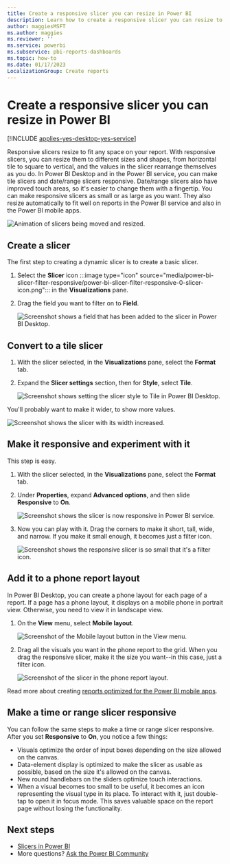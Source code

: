 ```yaml
---
title: Create a responsive slicer you can resize in Power BI
description: Learn how to create a responsive slicer you can resize to fit your report.
author: maggiesMSFT
ms.author: maggies
ms.reviewer: ''
ms.service: powerbi
ms.subservice: pbi-reports-dashboards
ms.topic: how-to
ms.date: 01/17/2023
LocalizationGroup: Create reports
---
```

# Create a responsive slicer you can resize in Power BI

[!INCLUDE [applies-yes-desktop-yes-service](../includes/applies-yes-desktop-yes-service.md)]

Responsive slicers resize to fit any space on your report. With responsive slicers, you can resize them to different sizes and shapes, from horizontal tile to square to vertical, and the values in the slicer rearrange themselves as you do. In Power BI Desktop and in the Power BI service, you can make tile slicers and date/range slicers responsive. Date/range slicers also have improved touch areas, so it's easier to change them with a fingertip. You can make responsive slicers as small or as large as you want. They also resize automatically to fit well on reports in the Power BI service and also in the Power BI mobile apps.

![Animation of slicers being moved and resized.](media/power-bi-slicer-filter-responsive/power-bi-slicer-filter-responsive-0-slicer.gif)

## Create a slicer

The first step to creating a dynamic slicer is to create a basic slicer.

1. Select the **Slicer** icon :::image type="icon" source="media/power-bi-slicer-filter-responsive/power-bi-slicer-filter-responsive-0-slicer-icon.png"::: in the **Visualizations** pane.
2. Drag the field you want to filter on to **Field**.

    ![Screenshot shows a field that has been added to the slicer in Power BI Desktop.](media/power-bi-slicer-filter-responsive/power-bi-slicer-filter-responsive-1-create.png)

## Convert to a tile slicer

1. With the slicer selected, in the **Visualizations** pane, select the **Format** tab.

2. Expand the **Slicer settings** section, then for **Style**, select **Tile**.

    ![Screenshot shows setting the slicer style to Tile in Power BI Desktop.](media/power-bi-slicer-filter-responsive/power-bi-slicer-filter-responsive-tile.png)

You'll probably want to make it wider, to show more values.

![Screenshot shows the slicer with its width increased.](media/power-bi-slicer-filter-responsive/power-bi-slicer-filter-responsive-3-wider.png)

## Make it responsive and experiment with it

This step is easy.

1. With the slicer selected, in the **Visualizations** pane, select the **Format** tab.

1. Under **Properties**, expand **Advanced options**, and then slide **Responsive** to **On**.

    ![Screenshot shows the slicer is now responsive in Power BI service.](media/power-bi-slicer-filter-responsive/power-bi-slicer-filter-responsive-4-responsive-on.png)

1. Now you can play with it. Drag the corners to make it short, tall, wide, and narrow. If you make it small enough, it becomes just a filter icon.

    ![Screenshot shows the responsive slicer is so small that it's a filter icon.](media/power-bi-slicer-filter-responsive/power-bi-slicer-filter-responsive-5-mini-icon.png)

## Add it to a phone report layout

In Power BI Desktop, you can create a phone layout for each page of a report. If a page has a phone layout, it displays on a mobile phone in portrait view. Otherwise, you need to view it in landscape view.

1. On the **View** menu, select **Mobile layout**.

     ![Screenshot of the Mobile layout button in the View menu.](media/power-bi-slicer-filter-responsive/power-bi-slicer-filter-responsive-6-phone-layout-button.png)

1. Drag all the visuals you want in the phone report to the grid. When you drag the responsive slicer, make it the size you want--in this case, just a filter icon.

    ![Screenshot of the slicer in the phone report layout.](media/power-bi-slicer-filter-responsive/power-bi-slicer-filter-responsive-7-phone-slicer-icon.png)

Read more about creating [reports optimized for the Power BI mobile apps](power-bi-create-mobile-optimized-report-about.md).

## Make a time or range slicer responsive

You can follow the same steps to make a time or range slicer responsive. After you set **Responsive** to **On**, you notice a few things:

- Visuals optimize the order of input boxes depending on the size allowed on the canvas.
- Data-element display is optimized to make the slicer as usable as possible, based on the size it's allowed on the canvas.
- New round handlebars on the sliders optimize touch interactions.
- When a visual becomes too small to be useful, it becomes an icon representing the visual type in its place. To interact with it, just double-tap to open it in focus mode. This saves valuable space on the report page without losing the functionality.

## Next steps

- [Slicers in Power BI](../visuals/power-bi-visualization-slicers.md)
- More questions? [Ask the Power BI Community](https://community.powerbi.com/)
